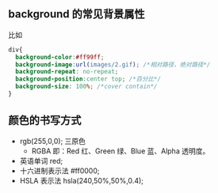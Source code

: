 ## background 的常见背景属性
比如

```css
div{
  background-color:#ff99ff; 
  background-image:url(images/2.gif); /*相对路径，绝对路径*/
  background-repeat: no-repeat;
  background-position:center top; /*百分比*/
  background-size: 100%; /*cover contain*/
}
```
## 颜色的书写方式

- rgb(255,0,0); 三原色
    - RGBA 即：Red 红、Green 绿、Blue 蓝、Alpha 透明度。
- 英语单词 red;
- 十六进制表示法 #ff0000;
- HSLA 表示法 hsla(240,50%,50%,0.4);
